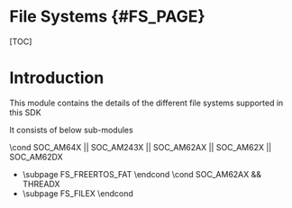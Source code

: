 # File Systems {#FS_PAGE}

[TOC]

# Introduction

This module contains the details of the different file systems supported in this SDK

It consists of below sub-modules

\cond SOC_AM64X || SOC_AM243X || SOC_AM62AX || SOC_AM62X || SOC_AM62DX
- \subpage FS_FREERTOS_FAT
\endcond
\cond SOC_AM62AX && THREADX
- \subpage FS_FILEX
\endcond